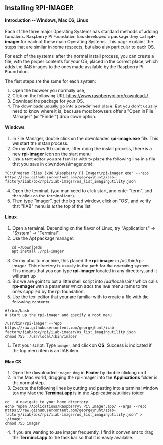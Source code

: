 ## Installing RPI-IMAGER
#### Introduction -- Windows, Mac OS, Linux
Each of the three major Operating Systems has standard methods of adding functions. Raspberry Pi Foundation has developed a package they call **rpi-imager** for each of these main Operating Systems. This page explains the steps that are similar in some respects, but also also particular to each OS.

For each of the systems, after the normal install process, you can create a file, with the proper contents for your OS, placed in the correct place, which adds the IIAB images to the ones made available by the Raspberry Pi Foundation.

The first steps are the same for each system:
   
1. Open the browser you normally use,
1. Click on the following URL https://www.raspberrypi.org/downloads/.
1. Download the package for your OS.
1. The downloads usually go into a predefined place. But you don't usually need to know where it is, because most browsers offer a "Open in File Manager" (or "Finder") drop down option.
 
#### Windows

1. In File Manager, double click on the downloaded **rpi-image.exe** file. This will start the install process.
1. On my Windows 10 machine, after doing the install process, there is a new **rpi-imager** icon on the start menu. 
1. Use a text editor you are familiar with to place the following line in a file that you save in c:\windows\imager.cmd:
```
"C:\Program Files (x86)\Raspberry Pi Imager\rpi-imager.exe" --repo https://raw.githubusercontent.com/georgejhunt/iiab-factory/iiab/box/rpi/iiab-imager/os_list_imagingutility.json
```
4. Open the terminal, (you man need to click start, and enter "term", and then click on the terminal icon).
4. Then type "imager", get the big red window, click on "OS", and verify that "IIAB" menu is at the top of the list.

#### Linux
 
 1. Open a terminal. Depending on the flavor of Linux, try "Applications" -> "System" -> "Terminal".
 2. Use the Apt package manager:
 ``` 
    cd ~/Downloads
    apt install ./rpi-imager
 ```
 3. On my ubuntu machine, this placed the **rpi-imager** in /usr/bin/rpi-imager. This directory is usually in the path for the operating system. This means that you can type **rpi-imager** located in any directory, and it will start up.
 4. But we are goint to put a little shell script into /usr/local/sbin/ which calls **rpi-imager** with a parameter which adds the IIAB menu items to the ones supplied by the rpi foundation.
 4. Use the text editor that your are familiar with to create a file with the following contents:
 ```
#!/bin/bash
# start up the rpi-imager and specify a root menu

 /usr/bin/rpi-imager --repo https://raw.githubusercontent.com/georgejhunt/iiab-factory/iiab/box/rpi/iiab-imager/os_list_imagingutility.json
chmod 755  /usr/local/sbin/imager
```
1. Test your script. Type ```imager```, and click on **OS**. Success is indicated if the top menu item is an IIAB item.

#### Mac OS

1. Open the downloaded ```imager.dmg``` in **Finder** by double clicking on it.
1. In the Mac world, dragging the rpi-imager into the **Applications** folder is the normal step.
1. Execute the following lines by cutting and pasting into a terminal window (on my Mac the **Terminal.app** is in the Applications/utilities folder
```
cd   # navigate to your home directory
echo "open /Applications/Raspberry\ Pi\ Imager.app/ --args --repo  https://raw.githubusercontent.com/georgejhunt/iiab-factory/iiab/box/rpi/iiab-imager/os_list_imagingutility.json" > ~/imager
chmod 755 imager
```
4. If you are wanting to use imager frequently, I find it convenient to drag the **Terminal.app** to the task bar so that it is easily available.
